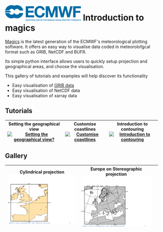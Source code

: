 
# [![logo](logo.png)](http://www.ecmwf.int/) Introduction to magics

[Magics](https://confluence.ecmwf.int/display/MAGP/Magics) is the latest generation of the ECMWF's meteorological plotting software. It offers an easy way to visualise data coded in meteorolofgcal format such as GRIB, NetCDF and BUFR.

Its simple python interface allows users to quickly setup projection and geographical areas, and choose the visualisation. 

This gallery of tutorials and examples will help discover its functionality

  - Easy visualisation of [GRIB data](basic/grib.ipynb)
  - Easy visualisation of NetCDF data
  - Easy visualisation of xarray data

## Tutorials

| Setting the  geographical view <br/> [![Setting the  geographical view?](tutorials/Coastlines.png)](tutorials/Subpage-Projections.ipynb)  | Customise coastlines <br/> [![Customise coastlines](tutorials/Coastlines.png)](tutorials/Coastlines.ipynb) | Introduction to contouring <br> [![Introduction to contouring](tutorials/Contours_lines.png)](tutorials/Contours_lines.ipynb) |
|---|---|---|

## Gallery 

| Cylindrical projection <br/> [![Cylindrical projection](gallery/cylindrical.png)](gallery/cylindrical.ipynb)  | Europe on Stereographic projection <br/> [![Europe on Stereographic projection](gallery/polar-stereo.png)](gallery/polar-stereo.ipynb) |  |
|---|---|---|

  
